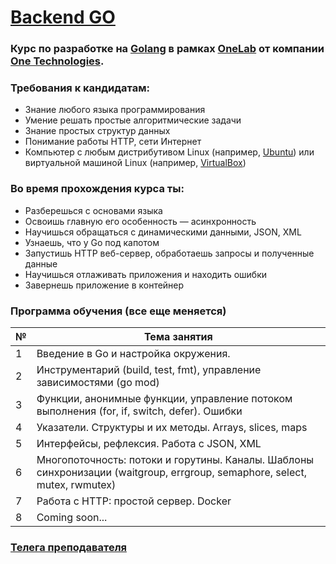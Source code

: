 # [Backend GO](https://lab.one.kz/#request)
### Курс по разработке на [Golang](https://golang.org) в рамках [OneLab](https://lab.one.kz) от компании [One Technologies](https://one.kz). 

### Требования к кандидатам:
- Знание любого языка программирования
- Умение решать простые алгоритмические задачи
- Знание простых структур данных
- Понимание работы HTTP, сети Интернет
- Компьютер с любым дистрибутивом Linux (например, [Ubuntu](https://ubuntu.com/)) или виртуальной машиной Linux (например, [VirtualBox](https://www.virtualbox.org/))

### Во время прохождения курса ты:
- Разберешься с основами языка
- Освоишь главную его особенность — асинхронность
- Научишься обращаться с динамическими данными, JSON, XML
- Узнаешь, что у Go под капотом
- Запустишь HTTP веб-cервер, обработаешь запросы и полученные данные
- Научишься отлаживать приложения и находить ошибки
- Завернешь приложение в контейнер

### Программа обучения (все еще меняется)
| № | Тема занятия |
|---|---|
| 1 | Введение в Go и настройка окружения. |
| 2 | Инструментарий (build, test, fmt), управление зависимостями (go mod) |
| 3 | Функции, анонимные функции, управление потоком выполнения (for, if, switch, defer). Ошибки |
| 4 | Указатели. Структуры и их методы. Arrays, slices, maps |
| 5 | Интерфейсы, рефлексия. Работа с JSON, XML |
| 6 | Многопоточность: потоки и горутины. Каналы. Шаблоны синхронизации (waitgroup, errgroup, semaphore, select, mutex, rwmutex) |
| 7 | Работа с HTTP: простой сервер. Docker |
| 8 | Coming soon... |

### [Телега преподавателя](https://t.me/weightlight)

